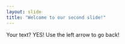```yaml
---
layout: slide
title: "Welcome to our second slide!"
---
```

Your text? YES!
Use the left arrow to go back!

